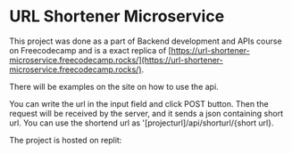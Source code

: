 # URL Shortener Microservice

This project was done as a part of Backend development and APIs course on Freecodecamp and is a exact replica of [https://url-shortener-microservice.freecodecamp.rocks/](https://url-shortener-microservice.freecodecamp.rocks/).

There will be examples on the site on how to use the api.

You can write the url in the input field and click POST button. Then the request will be received by the server, and it sends a json containing short url. You can use the shortend url as '[projecturl]/api/shorturl/{short url}. 

The project is hosted on replit: 
